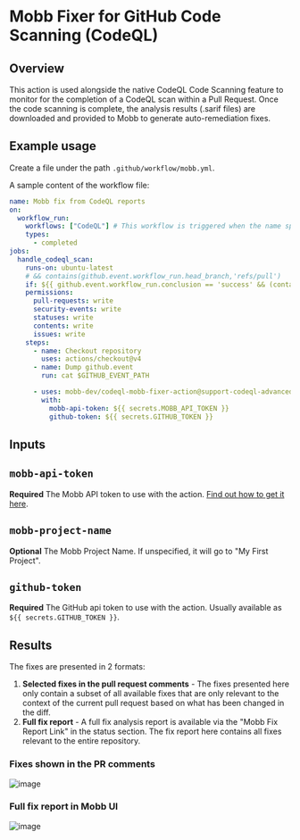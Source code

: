 # Mobb Fixer for GitHub Code Scanning (CodeQL)

## Overview

This action is used alongside the native CodeQL Code Scanning feature to monitor for the completion of a CodeQL scan within a Pull Request. Once the code scanning is complete, the analysis results (.sarif files) are downloaded and provided to Mobb to generate auto-remediation fixes. 

## Example usage

Create a file under the path `.github/workflow/mobb.yml`. 

A sample content of the workflow file: 

```yaml
name: Mobb fix from CodeQL reports
on:
  workflow_run:
    workflows: ["CodeQL"] # This workflow is triggered when the name specified here is triggered. In CodeQL Default Code Scanning Setup, this name is "CodeQL", if you are using CodeQL Advanced Setup, you may need to change this if you have a different workflow name. 
    types:
      - completed
jobs:
  handle_codeql_scan:
    runs-on: ubuntu-latest
    # && contains(github.event.workflow_run.head_branch,'refs/pull')
    if: ${{ github.event.workflow_run.conclusion == 'success' && (contains(github.event.workflow_run.head_branch, 'refs/pull') || github.event.workflow_run.event == 'pull_request') }}
    permissions:
      pull-requests: write
      security-events: write
      statuses: write
      contents: write
      issues: write
    steps:
      - name: Checkout repository
        uses: actions/checkout@v4
      - name: Dump github.event
        run: cat $GITHUB_EVENT_PATH

      - uses: mobb-dev/codeql-mobb-fixer-action@support-codeql-advanced
        with:
          mobb-api-token: ${{ secrets.MOBB_API_TOKEN }}
          github-token: ${{ secrets.GITHUB_TOKEN }}
```

## Inputs

## `mobb-api-token`

**Required** The Mobb API token to use with the action. [Find out how to get it here](https://docs.mobb.ai/mobb-user-docs/administration/access-tokens). 

## `mobb-project-name`

**Optional** The Mobb Project Name. If unspecified, it will go to "My First Project". 

## `github-token`

**Required** The GitHub api token to use with the action. Usually available as `${{ secrets.GITHUB_TOKEN }}`.

## Results
The fixes are presented in 2 formats: 
1. **Selected fixes in the pull request comments** - The fixes presented here only contain a subset of all available fixes that are only  relevant to the context of the current pull request based on what has been changed in the diff.
2. **Full fix report** - A full fix analysis report is available via the "Mobb Fix Report Link" in the status section. The fix report here contains all fixes relevant to the entire repository.

### Fixes shown in the PR comments 
![image](https://github.com/mobb-dev/codeql-mobb-fixer-action/assets/5158535/46161a99-4010-4ef1-90be-a06860f755a9)

### Full fix report in Mobb UI
![image](https://github.com/mobb-dev/codeql-mobb-fixer-action/assets/5158535/7955c545-e30a-4b61-975c-0b1f1f2e18d8)


